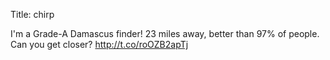 Title: chirp

I'm a Grade-A Damascus finder! 23 miles away, better than 97% of people. Can you get closer? <a href="http://t.co/roOZB2apTj">http://t.co/roOZB2apTj</a>

